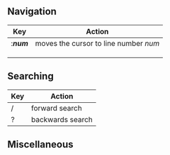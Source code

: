 ## Navigation
| Key | Action |
| --- | -------- |
| :_**num**_ | moves the cursor to line number _num_ |
|  |  |
|  |  |
|  |  |

## Searching
| Key | Action |
| --- | -------- |
| / | forward search |
| ? | backwards search |

## Miscellaneous

